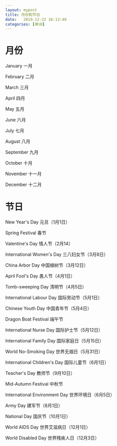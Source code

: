 ```yaml
---
layout: mypost
title: 月份和节日
date:   2019-12-22 16:13:40
categories: [单词]
---
```


# 月份

January	一月

February	二月

March	三月

April	四月

May	五月

June	六月

July	七月

August	八月

September 九月

October	十月

November	十一月

December	十二月



# 节日

New Year's Day	元旦（1月1日）

Spring Festival	春节

Valentine's Day	情人节（2月14）

International Women's Day	三八妇女节（3月8日）

China Arbor Day	中国植树节（3月12日）

April Fool's Day	愚人节（4月1日）

Tomb-sweeping Day	清明节（4月5日）

International Labour Day	国际劳动节（5月1日）

Chinese Youth Day	中国青年节（5月4日）

Dragon Boat Festival	端午节

International Nurse Day	国际护士节（5月12日）

International Family Day	国际家庭日（5月15日）

World No-Smoking Day	世界无烟日（5月31日）

International Children's Day	国际儿童节（6月1日）

Teacher's Day	教师节（9月10日）

Mid-Autumn Festival	中秋节

International Environment Day	世界环境日（6月5日）

Army Day	建军节（8月1日）

National Day	国庆节（10月1日）

World AIDS Day	世界艾滋病日（12月1日）

World Disabled Day	世界残疾人日（12月3日）